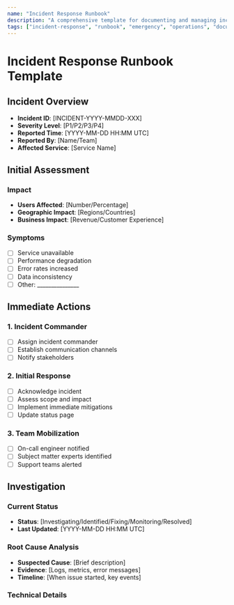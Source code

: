 ```yaml
---
name: "Incident Response Runbook"
description: "A comprehensive template for documenting and managing incident response procedures, including initial assessment, immediate actions, investigation, and resolution steps."
tags: ["incident-response", "runbook", "emergency", "operations", "documentation"]
---
```




# Incident Response Runbook Template

## Incident Overview
- **Incident ID**: [INCIDENT-YYYY-MMDD-XXX]
- **Severity Level**: [P1/P2/P3/P4]
- **Reported Time**: [YYYY-MM-DD HH:MM UTC]
- **Reported By**: [Name/Team]
- **Affected Service**: [Service Name]

## Initial Assessment
### Impact
- **Users Affected**: [Number/Percentage]
- **Geographic Impact**: [Regions/Countries]
- **Business Impact**: [Revenue/Customer Experience]

### Symptoms
- [ ] Service unavailable
- [ ] Performance degradation
- [ ] Error rates increased
- [ ] Data inconsistency
- [ ] Other: _______________

## Immediate Actions
### 1. Incident Commander
- [ ] Assign incident commander
- [ ] Establish communication channels
- [ ] Notify stakeholders

### 2. Initial Response
- [ ] Acknowledge incident
- [ ] Assess scope and impact
- [ ] Implement immediate mitigations
- [ ] Update status page

### 3. Team Mobilization
- [ ] On-call engineer notified
- [ ] Subject matter experts identified
- [ ] Support teams alerted

## Investigation
### Current Status
- **Status**: [Investigating/Identified/Fixing/Monitoring/Resolved]
- **Last Updated**: [YYYY-MM-DD HH:MM UTC]

### Root Cause Analysis
- **Suspected Cause**: [Brief description]
- **Evidence**: [Logs, metrics, error messages]
- **Timeline**: [When issue started, key events]

### Technical Details
